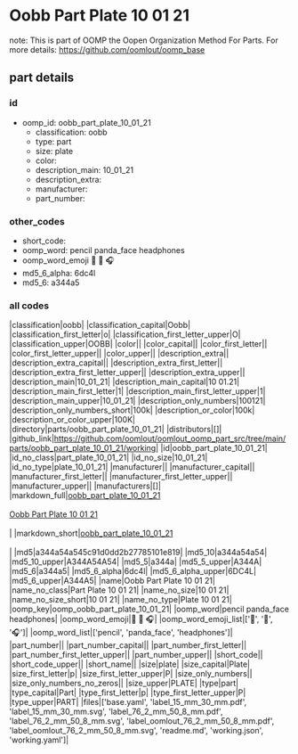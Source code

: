 # Oobb Part Plate 10 01 21  

note: This is part of OOMP the Oopen Organization Method For Parts. For more details: https://github.com/oomlout/oomp_base

##  part details





### id
* oomp_id: oobb_part_plate_10_01_21
  * classification: oobb
  * type: part
  * size: plate
  * color: 
  * description_main: 10_01_21
  * description_extra: 
  * manufacturer: 
  * part_number: 

### other_codes
* short_code: 
* oomp_word: pencil panda_face headphones
* oomp_word_emoji :pencil: :panda_face: :headphones:
* md5_6_alpha: 6dc4l
* md5_6: a344a5

### all codes 
|classification|oobb|
|classification_capital|Oobb|
|classification_first_letter|o|
|classification_first_letter_upper|O|
|classification_upper|OOBB|
|color||
|color_capital||
|color_first_letter||
|color_first_letter_upper||
|color_upper||
|description_extra||
|description_extra_capital||
|description_extra_first_letter||
|description_extra_first_letter_upper||
|description_extra_upper||
|description_main|10_01_21|
|description_main_capital|10 01.21|
|description_main_first_letter|1|
|description_main_first_letter_upper|1|
|description_main_upper|10_01_21|
|description_only_numbers|100121|
|description_only_numbers_short|100k|
|description_or_color|100k|
|description_or_color_upper|100K|
|directory|parts/oobb_part_plate_10_01_21|
|distributors|[]|
|github_link|https://github.com/oomlout/oomlout_oomp_part_src/tree/main/parts/oobb_part_plate_10_01_21/working|
|id|oobb_part_plate_10_01_21|
|id_no_class|part_plate_10_01_21|
|id_no_size|10_01_21|
|id_no_type|plate_10_01_21|
|manufacturer||
|manufacturer_capital||
|manufacturer_first_letter||
|manufacturer_first_letter_upper||
|manufacturer_upper||
|manufacturers|[]|
|markdown_full|[oobb_part_plate_10_01_21](https://github.com/oomlout/oomlout_oomp_part_src/tree/main/parts/oobb_part_plate_10_01_21/working)<br>[](https://github.com/oomlout/oomlout_oomp_part_src/tree/main/parts/oobb_part_plate_10_01_21/working)<br>[Oobb Part Plate 10 01 21](https://github.com/oomlout/oomlout_oomp_part_src/tree/main/parts/oobb_part_plate_10_01_21/working)<br><br>|
|markdown_short|[oobb_part_plate_10_01_21](https://github.com/oomlout/oomlout_oomp_part_src/tree/main/parts/oobb_part_plate_10_01_21/working)<br><br>|
|md5|a344a54a545c91d0dd2b27785101e819|
|md5_10|a344a54a54|
|md5_10_upper|A344A54A54|
|md5_5|a344a|
|md5_5_upper|A344A|
|md5_6|a344a5|
|md5_6_alpha|6dc4l|
|md5_6_alpha_upper|6DC4L|
|md5_6_upper|A344A5|
|name|Oobb Part Plate 10 01 21|
|name_no_class|Part Plate 10 01 21|
|name_no_size|10 01 21|
|name_no_size_short|10 01 21|
|name_no_type|Plate 10 01 21|
|oomp_key|oomp_oobb_part_plate_10_01_21|
|oomp_word|pencil panda_face headphones|
|oomp_word_emoji|:pencil: :panda_face: :headphones:|
|oomp_word_emoji_list|[':pencil:', ':panda_face:', ':headphones:']|
|oomp_word_list|['pencil', 'panda_face', 'headphones']|
|part_number||
|part_number_capital||
|part_number_first_letter||
|part_number_first_letter_upper||
|part_number_upper||
|short_code||
|short_code_upper||
|short_name||
|size|plate|
|size_capital|Plate|
|size_first_letter|p|
|size_first_letter_upper|P|
|size_only_numbers||
|size_only_numbers_no_zeros||
|size_upper|PLATE|
|type|part|
|type_capital|Part|
|type_first_letter|p|
|type_first_letter_upper|P|
|type_upper|PART|
|files|['base.yaml', 'label_15_mm_30_mm.pdf', 'label_15_mm_30_mm.svg', 'label_76_2_mm_50_8_mm.pdf', 'label_76_2_mm_50_8_mm.svg', 'label_oomlout_76_2_mm_50_8_mm.pdf', 'label_oomlout_76_2_mm_50_8_mm.svg', 'readme.md', 'working.json', 'working.yaml']|
